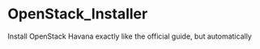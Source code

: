 OpenStack_Installer
===================

Install OpenStack Havana exactly like the official guide, but automatically
